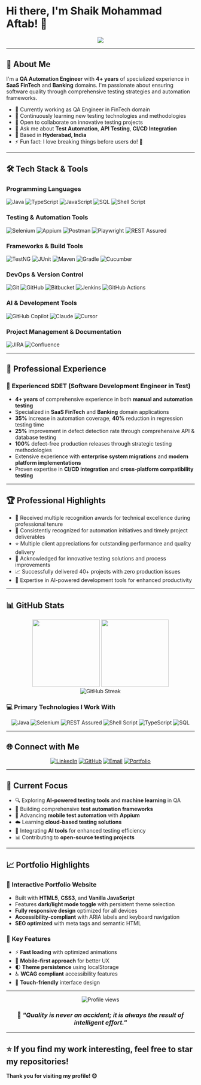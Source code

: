 # Hi there, I'm Shaik Mohammad Aftab! 👋

<div align="center">
  <img src="https://readme-typing-svg.herokuapp.com/?lines=QA+Automation+Engineer;4%2B+Years+Experience;SaaS+%26+FinTech+Expert;Selenium+%7C+Appium+%7C+REST+Assured&font=Fira%20Code&center=true&width=440&height=45&color=36BCF7&vCenter=true&size=22">
</div>

---

## 🚀 About Me

I'm a **QA Automation Engineer** with **4+ years** of specialized experience in **SaaS FinTech** and **Banking** domains. I'm passionate about ensuring software quality through comprehensive testing strategies and automation frameworks.

- 🔭 Currently working as QA Engineer in FinTech domain
- 🌱 Continuously learning new testing technologies and methodologies  
- 👯 Open to collaborate on innovative testing projects
- 💬 Ask me about **Test Automation**, **API Testing**, **CI/CD Integration**
- 📍 Based in **Hyderabad, India**
- ⚡ Fun fact: I love breaking things before users do! 🐛

---

## 🛠️ Tech Stack & Tools

### Programming Languages
![Java](https://img.shields.io/badge/Java-ED8B00?style=for-the-badge&logo=openjdk&logoColor=white)
![TypeScript](https://img.shields.io/badge/TypeScript-007ACC?style=for-the-badge&logo=typescript&logoColor=white)
![JavaScript](https://img.shields.io/badge/JavaScript-F7DF1E?style=for-the-badge&logo=javascript&logoColor=black)
![SQL](https://img.shields.io/badge/SQL-316192?style=for-the-badge&logo=postgresql&logoColor=white)
![Shell Script](https://img.shields.io/badge/Shell_Script-121011?style=for-the-badge&logo=gnu-bash&logoColor=white)

### Testing & Automation Tools
![Selenium](https://img.shields.io/badge/Selenium-43B02A?style=for-the-badge&logo=selenium&logoColor=white)
![Appium](https://img.shields.io/badge/Appium-662D91?style=for-the-badge&logo=appium&logoColor=white)
![Postman](https://img.shields.io/badge/Postman-FF6C37?style=for-the-badge&logo=postman&logoColor=white)
![Playwright](https://img.shields.io/badge/Playwright-2EAD33?style=for-the-badge&logo=playwright&logoColor=white)
![REST Assured](https://img.shields.io/badge/REST_Assured-25A162?style=for-the-badge&logo=rest&logoColor=white)

### Frameworks & Build Tools
![TestNG](https://img.shields.io/badge/TestNG-DC382D?style=for-the-badge&logo=testng&logoColor=white)
![JUnit](https://img.shields.io/badge/JUnit-25A162?style=for-the-badge&logo=junit5&logoColor=white)
![Maven](https://img.shields.io/badge/Maven-C71A36?style=for-the-badge&logo=apache-maven&logoColor=white)
![Gradle](https://img.shields.io/badge/Gradle-02303A?style=for-the-badge&logo=gradle&logoColor=white)
![Cucumber](https://img.shields.io/badge/Cucumber-23D96C?style=for-the-badge&logo=cucumber&logoColor=white)

### DevOps & Version Control
![Git](https://img.shields.io/badge/Git-F05032?style=for-the-badge&logo=git&logoColor=white)
![GitHub](https://img.shields.io/badge/GitHub-181717?style=for-the-badge&logo=github&logoColor=white)
![Bitbucket](https://img.shields.io/badge/Bitbucket-0052CC?style=for-the-badge&logo=bitbucket&logoColor=white)
![Jenkins](https://img.shields.io/badge/Jenkins-D24939?style=for-the-badge&logo=jenkins&logoColor=white)
![GitHub Actions](https://img.shields.io/badge/GitHub_Actions-2088FF?style=for-the-badge&logo=github-actions&logoColor=white)

### AI & Development Tools
![GitHub Copilot](https://img.shields.io/badge/GitHub_Copilot-000000?style=for-the-badge&logo=github&logoColor=white)
![Claude](https://img.shields.io/badge/Claude-FF6B00?style=for-the-badge&logo=anthropic&logoColor=white)
![Cursor](https://img.shields.io/badge/Cursor-007ACC?style=for-the-badge&logo=cursor&logoColor=white)

### Project Management & Documentation
![JIRA](https://img.shields.io/badge/JIRA-0052CC?style=for-the-badge&logo=jira&logoColor=white)
![Confluence](https://img.shields.io/badge/Confluence-172B4D?style=for-the-badge&logo=confluence&logoColor=white)

---

## 💼 Professional Experience

### 🏢 **Experienced SDET (Software Development Engineer in Test)**
- **4+ years** of comprehensive experience in both **manual and automation testing**
- Specialized in **SaaS FinTech** and **Banking** domain applications
- **35%** increase in automation coverage, **40%** reduction in regression testing time
- **25%** improvement in defect detection rate through comprehensive API & database testing
- **100%** defect-free production releases through strategic testing methodologies
- Extensive experience with **enterprise system migrations** and **modern platform implementations**
- Proven expertise in **CI/CD integration** and **cross-platform compatibility testing**

---

## 🏆 Professional Highlights

- 🥇 Received multiple recognition awards for technical excellence during professional tenure
- 🏅 Consistently recognized for automation initiatives and timely project deliverables  
- ⭐ Multiple client appreciations for outstanding performance and quality delivery
- 🎯 Acknowledged for innovative testing solutions and process improvements
- 📈 Successfully delivered 40+ projects with zero production issues
- 🔧 Expertise in AI-powered development tools for enhanced productivity

---

## 📊 GitHub Stats

<div align="center">
  <img height="180em" src="https://github-readme-stats.vercel.app/api?username=Aftab-00&show_icons=true&theme=tokyonight&include_all_commits=true&count_private=true&border_radius=10&cache_seconds=1800"/>
  <img height="180em" src="https://github-readme-stats.vercel.app/api/top-langs/?username=Aftab-00&layout=compact&langs_count=8&theme=tokyonight&include_all_commits=true&count_private=true&border_radius=10&cache_seconds=1800"/>
</div>

<div align="center">
  <img src="https://github-readme-streak-stats.herokuapp.com/?user=Aftab-00&theme=tokyonight&border_radius=10&date_format=M%20j%5B%2C%20Y%5D&cache_seconds=1800" alt="GitHub Streak" />
</div>

<!-- Alternative method with timestamp for manual refresh if needed -->
<!-- 
<div align="center">
  <img height="180em" src="https://github-readme-stats.vercel.app/api?username=Aftab-00&show_icons=true&theme=tokyonight&include_all_commits=true&count_private=true&border_radius=10&t=1"/>
  <img height="180em" src="https://github-readme-stats.vercel.app/api/top-langs/?username=Aftab-00&layout=compact&langs_count=8&theme=tokyonight&include_all_commits=true&count_private=true&border_radius=10&t=1"/>
  <img src="https://github-readme-streak-stats.herokuapp.com/?user=Aftab-00&theme=tokyonight&border_radius=10&t=1" alt="GitHub Streak" />
</div>
-->

### 💻 Primary Technologies I Work With
<div align="center">
  
![Java](https://img.shields.io/badge/Java-Expert-ED8B00?style=for-the-badge&logo=openjdk&logoColor=white)
![Selenium](https://img.shields.io/badge/Selenium-Advanced-43B02A?style=for-the-badge&logo=selenium&logoColor=white)
![REST Assured](https://img.shields.io/badge/REST_Assured-Advanced-25A162?style=for-the-badge&logo=rest&logoColor=white)
![Shell Script](https://img.shields.io/badge/Shell_Script-Proficient-4EAA25?style=for-the-badge&logo=gnu-bash&logoColor=white)
![TypeScript](https://img.shields.io/badge/TypeScript-Proficient-007ACC?style=for-the-badge&logo=typescript&logoColor=white)
![SQL](https://img.shields.io/badge/SQL-Advanced-316192?style=for-the-badge&logo=postgresql&logoColor=white)

</div>

---

## 🌐 Connect with Me

<div align="center">

[![LinkedIn](https://img.shields.io/badge/LinkedIn-0077B5?style=for-the-badge&logo=linkedin&logoColor=white)](https://linkedin.com/in/aftab-sk-md)
[![GitHub](https://img.shields.io/badge/GitHub-100000?style=for-the-badge&logo=github&logoColor=white)](https://github.com/Aftab-00)
[![Email](https://img.shields.io/badge/Email-D14836?style=for-the-badge&logo=gmail&logoColor=white)](mailto:aftabshaikmohammad@gmail.com)
[![Portfolio](https://img.shields.io/badge/Portfolio-FF5722?style=for-the-badge&logo=google-chrome&logoColor=white)](https://aftab-00.github.io)

</div>

---

## 🎯 Current Focus

- 🔍 Exploring **AI-powered testing tools** and **machine learning** in QA
- 🚀 Building comprehensive **test automation frameworks**
- 📱 Advancing **mobile test automation** with **Appium**
- ☁️ Learning **cloud-based testing solutions**
- 🤖 Integrating **AI tools** for enhanced testing efficiency
- 📊 Contributing to **open-source testing projects**

---

## 📈 Portfolio Highlights

### 🎨 **Interactive Portfolio Website**
- Built with **HTML5**, **CSS3**, and **Vanilla JavaScript**
- Features **dark/light mode toggle** with persistent theme selection
- **Fully responsive design** optimized for all devices
- **Accessibility-compliant** with ARIA labels and keyboard navigation
- **SEO optimized** with meta tags and semantic HTML

### 🔧 **Key Features**
- ⚡ **Fast loading** with optimized animations
- 🎯 **Mobile-first approach** for better UX
- 🌓 **Theme persistence** using localStorage
- ♿ **WCAG compliant** accessibility features
- 📱 **Touch-friendly** interface design

---

<div align="center">
  <img src="https://komarev.com/ghpvc/?username=Aftab-00&label=Profile%20views&color=0e75b6&style=flat" alt="Profile views" />
</div>

<div align="center">

### 💭 *"Quality is never an accident; it is always the result of intelligent effort."*

</div>

---

⭐ **If you find my work interesting, feel free to star my repositories!**
---

**Thank you for visiting my profile! 😊**
